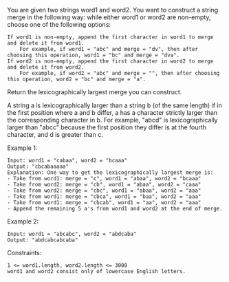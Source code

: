 You are given two strings word1 and word2. You want to construct a string merge in the following way: while either word1 or word2 are non-empty, choose one of the following options:

    If word1 is non-empty, append the first character in word1 to merge and delete it from word1.
        For example, if word1 = "abc" and merge = "dv", then after choosing this operation, word1 = "bc" and merge = "dva".
    If word2 is non-empty, append the first character in word2 to merge and delete it from word2.
        For example, if word2 = "abc" and merge = "", then after choosing this operation, word2 = "bc" and merge = "a".

Return the lexicographically largest merge you can construct.

A string a is lexicographically larger than a string b (of the same length) if in the first position where a and b differ, a has a character strictly larger than the corresponding character in b. For example, "abcd" is lexicographically larger than "abcc" because the first position they differ is at the fourth character, and d is greater than c.

Example 1:

    Input: word1 = "cabaa", word2 = "bcaaa"
    Output: "cbcabaaaaa"
    Explanation: One way to get the lexicographically largest merge is:
    - Take from word1: merge = "c", word1 = "abaa", word2 = "bcaaa"
    - Take from word2: merge = "cb", word1 = "abaa", word2 = "caaa"
    - Take from word2: merge = "cbc", word1 = "abaa", word2 = "aaa"
    - Take from word1: merge = "cbca", word1 = "baa", word2 = "aaa"
    - Take from word1: merge = "cbcab", word1 = "aa", word2 = "aaa"
    - Append the remaining 5 a's from word1 and word2 at the end of merge.

Example 2:

    Input: word1 = "abcabc", word2 = "abdcaba"
    Output: "abdcabcabcaba"

Constraints:

    1 <= word1.length, word2.length <= 3000
    word1 and word2 consist only of lowercase English letters.
